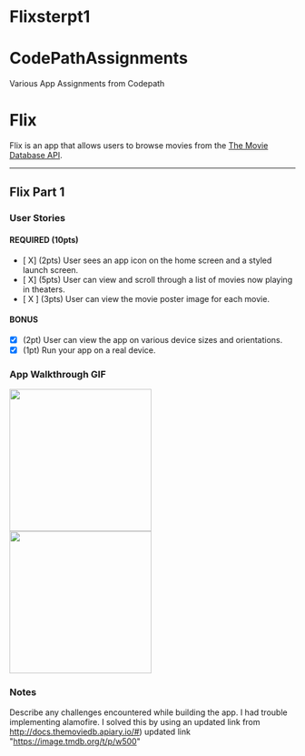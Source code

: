 # Flixsterpt1
# CodePathAssignments
Various App Assignments from Codepath


# Flix

Flix is an app that allows users to browse movies from the [The Movie Database API](http://docs.themoviedb.apiary.io/#).



---

## Flix Part 1

### User Stories

#### REQUIRED (10pts)
- [ X] (2pts) User sees an app icon on the home screen and a styled launch screen.
- [ X] (5pts) User can view and scroll through a list of movies now playing in theaters.
- [ X ] (3pts) User can view the movie poster image for each movie.

#### BONUS
- [X] (2pt) User can view the app on various device sizes and orientations.
- [X] (1pt) Run your app on a real device.

### App Walkthrough GIF
<img src="http://g.recordit.co/sFjFO3qPUH.gif" width=250><br>
<img src="http://g.recordit.co/CiXDiAp9KS.gif" width=250><br>
### Notes
Describe any challenges encountered while building the app.
I had trouble implementing alamofire. I solved this by using an updated link from http://docs.themoviedb.apiary.io/#)
     updated link "https://image.tmdb.org/t/p/w500"
